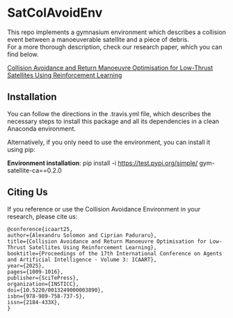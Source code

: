 # SatColAvoidEnv

This repo implements a gymnasium environment which describes a collision event between a manoeuverable satellite and a 
piece of debris.  
For a more thorough description, check our research paper, which you can find below.

[Collision Avoidance and Return Manoeuvre Optimisation for
Low-Thrust Satellites Using Reinforcement Learning](https://www.scitepress.org/Papers/2025/132490/132490.pdf) 


Installation
------------------
You can follow the directions in the .travis.yml file, which describes the necessary steps to install this package and all its dependencies in a clean Anaconda environment.

Alternatively, if you only need to use the environment, you can install it using pip:

**Environment installation**: pip install -i https://test.pypi.org/simple/ gym-satellite-ca==0.2.0

Citing Us
------------------

If you reference or use the Collision Avoidance Environment in your research, please cite us:

```
@conference{icaart25,
author={Alexandru Solomon and Ciprian Paduraru},
title={Collision Avoidance and Return Manoeuvre Optimisation for Low-Thrust Satellites Using Reinforcement Learning},
booktitle={Proceedings of the 17th International Conference on Agents and Artificial Intelligence - Volume 3: ICAART},
year={2025},
pages={1009-1016},
publisher={SciTePress},
organization={INSTICC},
doi={10.5220/0013249000003890},
isbn={978-989-758-737-5},
issn={2184-433X},
}
```